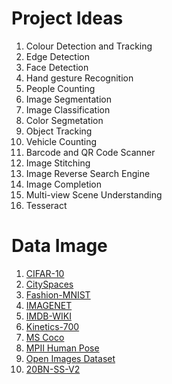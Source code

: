 # Project Ideas

1.  Colour Detection and Tracking
2.  Edge Detection
3.  Face Detection
4.  Hand gesture Recognition
5.  People Counting
6.  Image Segmentation
7.  Image Classification
8.  Color Segmetation
9.  Object Tracking
10. Vehicle Counting
11. Barcode and QR Code Scanner
12. Image Stitching
13. Image Reverse Search Engine
14. Image Completion
15. Multi-view Scene Understanding
16. Tesseract

# Data Image 

1. [CIFAR-10](https://www.cs.toronto.edu/~kriz/cifar.html)
2. [CitySpaces](https://www.cityscapes-dataset.com/)
3. [Fashion-MNIST](http://mmlab.ie.cuhk.edu.hk/projects/DeepFashion.html)
4. [IMAGENET](http://www.image-net.org/)
5. [IMDB-WIKI](https://data.vision.ee.ethz.ch/cvl/rrothe/imdb-wiki/)
6. [Kinetics-700](https://deepmind.com/research/open-source/kinetics)
7. [MS Coco](http://cocodataset.org/#home)
8. [MPII Human Pose](http://human-pose.mpi-inf.mpg.de/)
9. [Open Images Dataset](https://opensource.google/projects/open-images-dataset)
10. [20BN-SS-V2](https://20bn.com/datasets/something-something)
